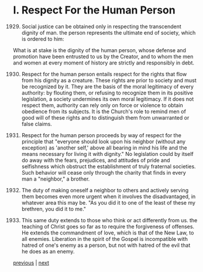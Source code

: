 # I. Respect For the Human Person

1929. Social justice can be obtained only in respecting the transcendent dignity of man. the person represents the ultimate end of society, which is ordered to him:

What is at stake is the dignity of the human person, whose defense and promotion have been entrusted to us by the Creator, and to whom the men and women at every moment of history are strictly and responsibly in debt.

1930. Respect for the human person entails respect for the rights that flow from his dignity as a creature. These rights are prior to society and must be recognized by it. They are the basis of the moral legitimacy of every authority: by flouting them, or refusing to recognize them in its positive legislation, a society undermines its own moral legitimacy. If it does not respect them, authority can rely only on force or violence to obtain obedience from its subjects. It is the Church's role to remind men of good will of these rights and to distinguish them from unwarranted or false claims.

1931. Respect for the human person proceeds by way of respect for the principle that "everyone should look upon his neighbor (without any exception) as 'another self,' above all bearing in mind his life and the means necessary for living it with dignity." No legislation could by itself do away with the fears, prejudices, and attitudes of pride and selfishness which obstruct the establishment of truly fraternal societies. Such behavior will cease only through the charity that finds in every man a "neighbor," a brother.

1932. The duty of making oneself a neighbor to others and actively serving them becomes even more urgent when it involves the disadvantaged, in whatever area this may be. "As you did it to one of the least of these my brethren, you did it to me."

1933. This same duty extends to those who think or act differently from us. the teaching of Christ goes so far as to require the forgiveness of offenses. He extends the commandment of love, which is that of the New Law, to all enemies. Liberation in the spirit of the Gospel is incompatible with hatred of one's enemy as a person, but not with hatred of the evil that he does as an enemy.

[previous](https://github.com/Tenari/non-fiction/blob/master/catechism/__P6N.md) | [next](https://github.com/Tenari/non-fiction/blob/master/catechism/__P6P.md)